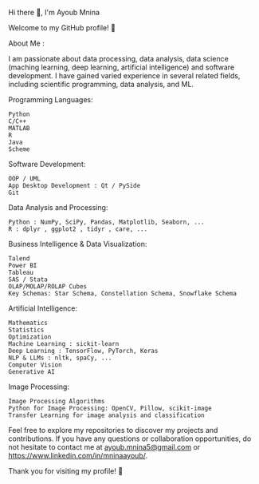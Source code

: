 Hi there 👋, I'm Ayoub Mnina

Welcome to my GitHub profile! 👋

About Me :

I am passionate about data processing, data analysis, data science (maching learning, deep learning, artificial intelligence) and software development. I have gained varied experience in several related fields, including scientific programming, data analysis, and ML.

Programming Languages:

    Python
    C/C++
    MATLAB
    R
    Java
    Scheme

Software Development:

    OOP / UML
    App Desktop Development : Qt / PySide 
    Git

Data Analysis and Processing:

    Python : NumPy, SciPy, Pandas, Matplotlib, Seaborn, ...
    R : dplyr , ggplot2 , tidyr , care, ...

Business Intelligence & Data Visualization:

    Talend
    Power BI
    Tableau
    SAS / Stata
    OLAP/MOLAP/ROLAP Cubes
    Key Schemas: Star Schema, Constellation Schema, Snowflake Schema

Artificial Intelligence:

    Mathematics
    Statistics
    Optimization
    Machine Learning : sickit-learn
    Deep Learning : TensorFlow, PyTorch, Keras
    NLP & LLMs : nltk, spaCy, ...
    Computer Vision
    Generative AI

Image Processing:

    Image Processing Algorithms
    Python for Image Processing: OpenCV, Pillow, scikit-image
    Transfer Learning for image analysis and classification 

Feel free to explore my repositories to discover my projects and contributions. If you have any questions or collaboration opportunities, do not hesitate to contact me at ayoub.mnina5@gmail.com or </a>https://www.linkedin.com/in/mninaayoub/</a>.

Thank you for visiting my profile! 👋
